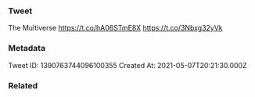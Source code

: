 ### Tweet
The Multiverse https://t.co/hA06STmE8X https://t.co/3Nbxg32yVk

### Metadata
Tweet ID: 1390763744096100355
Created At: 2021-05-07T20:21:30.000Z

### Related

